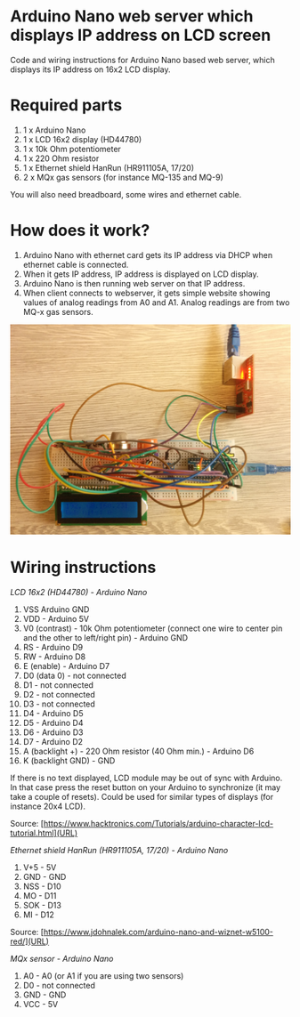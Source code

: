 # Arduino Nano web server which displays IP address on LCD screen

Code and wiring instructions for Arduino Nano based web server, which displays its IP address on 16x2 LCD display.

# Required parts

1. 1 x Arduino Nano
2. 1 x LCD 16x2 display (HD44780)
3. 1 x 10k Ohm potentiometer
4. 1 x 220 Ohm resistor
5. 1 x Ethernet shield HanRun (HR911105A, 17/20)
6. 2 x MQx gas sensors (for instance MQ-135 and MQ-9)

You will also need breadboard, some wires and ethernet cable.

# How does it work?

1. Arduino Nano with ethernet card gets its IP address via DHCP when ethernet cable is connected.
2. When it gets IP address, IP address is displayed on LCD display.
3. Arduino Nano is then running web server on that IP address.
4. When client connects to webserver, it gets simple website showing values of analog readings from A0 and A1. Analog readings are from two MQ-x gas sensors.

![Arduino Nano web server with LCD display](Arduino_Nano_web_server_LCD.jpg)

# Wiring instructions

*LCD 16x2 (HD44780) - Arduino Nano*

 1. VSS Arduino GND
 2. VDD - Arduino 5V
 3. V0 (contrast) - 10k Ohm potentiometer (connect one wire to center pin and the other to left/right pin) - Arduino GND
 4. RS - Arduino D9
 5. RW - Arduino D8
 6. E (enable) - Arduino D7
 7. D0 (data 0) - not connected   
 8. D1 - not connected   
 9. D2 - not connected   
 10. D3 - not connected  
 11. D4 - Arduino D5
 12. D5 - Arduino D4
 13. D6 - Arduino D3
 14. D7 - Arduino D2
 15. A (backlight +) - 220 Ohm resistor (40 Ohm min.) - Arduino D6
 16. K (backlight GND) - GND

If there is no text displayed, LCD module may be out of sync with Arduino.
In that case press the reset button on your Arduino to synchronize (it may take a couple of resets).
Could be used for similar types of displays (for instance 20x4 LCD).

Source: [https://www.hacktronics.com/Tutorials/arduino-character-lcd-tutorial.html](URL)


*Ethernet shield HanRun (HR911105A, 17/20) - Arduino Nano*

 1. V+5 - 5V
 2. GND - GND
 3. NSS - D10
 4. MO - D11
 5. SOK - D13
 6. MI - D12

Source: [https://www.jdohnalek.com/arduino-nano-and-wiznet-w5100-red/](URL)


*MQx sensor - Arduino Nano*

 1. A0 - A0 (or A1 if you are using two sensors)
 2. D0 - not connected
 3. GND - GND
 4. VCC - 5V

